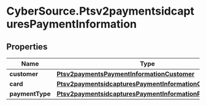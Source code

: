 # CyberSource.Ptsv2paymentsidcapturesPaymentInformation

## Properties
Name | Type | Description | Notes
------------ | ------------- | ------------- | -------------
**customer** | [**Ptsv2paymentsPaymentInformationCustomer**](Ptsv2paymentsPaymentInformationCustomer.md) |  | [optional] 
**card** | [**Ptsv2paymentsidcapturesPaymentInformationCard**](Ptsv2paymentsidcapturesPaymentInformationCard.md) |  | [optional] 
**paymentType** | [**Ptsv2paymentsidcapturesPaymentInformationPaymentType**](Ptsv2paymentsidcapturesPaymentInformationPaymentType.md) |  | [optional] 


